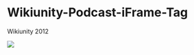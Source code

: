Wikiunity-Podcast-iFrame-Tag
============================

Wikiunity 2012

<img src="https://raw.github.com/McCouman/Wikiunity-AdvertisingSitenotice/master/AdvertisingSitenotice/images/Start-wiki-logo.png"/>
